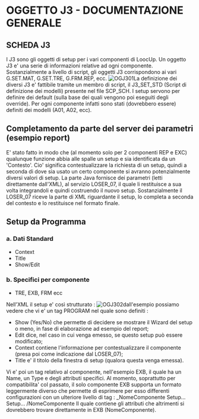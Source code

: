 # OGGETTO J3 - DOCUMENTAZIONE GENERALE

## SCHEDA J3
I J3 sono gli oggetti di setup per i vari componenti di LoocUp. Un oggetto J3 e' una serie di informazioni relative ad ogni componente. Sostanzialmente a livello di script, gli oggetti J3 corrispondono ai vari G.SET.MAT, G.SET.TRE, G.FRM.REP, ecc.
![OGJ301](http://localhost:3000/immagini/MBDOC_OGG-OG_J3/OGJ301.png)La definizione dei diversi J3 e' fattibile tramite un membro di script, il J3_SET_STD (Script di definizione dei modelli) presente nel file SCP_SCH. I setup servono per definire dei default (sulla base dei quali vengono poi eseguiti degli override). Per ogni componente infatti sono stati (dovrebbero essere) definiti dei modelli (A01, A02, ecc).

## Completamento da parte del server dei parametri (esempio report)
E' stato fatto in modo che (al momento solo per 2 componenti REP e EXC) qualunque funzione abbia alle spalle un setup e sia identificata da un 'Contesto'. Cio' significa contestualizzare la richiesta di un setup, quindi a seconda di dove sia usato un certo componente si avranno potenzialmente diversi valori di setup. La parte Java fornisce dei parametri (letti direttamente dall'XML), al servizio LOSER_07, il quale li restituisce a sua volta integrandoli e quindi costruendo il nuovo setup. Sostanzialmente il LOSER_07 riceve la parte di XML riguardante il setup, lo completa a seconda del contesto e lo restituisce nel formato finale.

## Setup da Programma
### a. Dati Standard

- Context
- Title
- Show/Edit

### b. Specifici per componente

- TRE, EXB, FRM ecc

Nell'XML il setup e' così strutturato : 
![OGJ302](http://localhost:3000/immagini/MBDOC_OGG-OG_J3/OGJ302.png)dall'esempio possiamo vedere che vi e' un tag PROGRAM nel quale sono definiti : 

- Show (Yes/No) che permette di decidere se mostrare il Wizard del setup o meno, in fase di elaborazione ad esempio del report;
- Edit dice, nel caso in cui venga emesso, se questo setup può essere modificato;
- Context contiene l'informazione per contestualizzare il componente (presa poi come indicazione dal LOSER_07);
- Title e' il titolo della finestra di setup (qualora questa venga emessa).

Vi e' poi un tag relativo al componente, nell'esempio EXB, il quale ha un Name, un Type e degli attributi specifici. Al momento, soprattutto per compatibilita' col passato, il solo componente EXB supporta un formato leggermente diverso che permette di esprimere per esso differenti configurazioni con un ulteriore livello di tag : 
_NomeComponente
Setup...
Setup...
/NomeComponente 
Il quale contiene gli attributi che altrimenti si dovrebbero trovare direttamente in EXB (NomeComponente).

